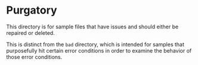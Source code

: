 # Purgatory

This directory is for sample files that have issues and should either be repaired
or deleted.

This is distinct from the `bad` directory, which is intended for samples that
purposefully hit certain error conditions in order to examine the behavior of
those error conditions.

